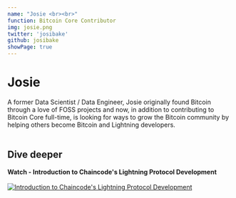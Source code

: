 ```yaml
---
name: "Josie <br><br>"
function: Bitcoin Core Contributor
img: josie.png
twitter: 'josibake'
github: josibake
showPage: true
---
```


# Josie

A former Data Scientist / Data Engineer, Josie originally found Bitcoin through a love of FOSS projects and now, in addition to contributing to Bitcoin Core full-time, is looking for ways to grow the Bitcoin community by helping others become Bitcoin and Lightning developers.
<br><br>


## Dive deeper


<div class="grid grid-cols-1 md:grid-cols-2 gap-5">
<div class="p-3 my-2">

**Watch - Introduction to Chaincode's Lightning Protocol Development** <br><br>
[ ![Introduction to Chaincode's Lightning Protocol Development](/2022/content/josie_ab21.png)](https://youtu.be/CSZHQEYW-_g/)
</div>

</div>

<br>


